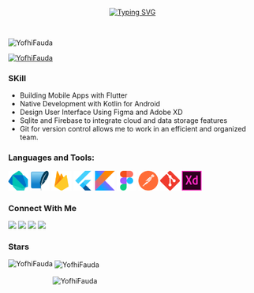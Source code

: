<p align="center">
<a href="https://github.com/YofhiFauda"><img src="https://readme-typing-svg.demolab.com?font=Fira+Code&weight=500&size=25&duration=3000&pause=500&color=1484FF&center=true&vCenter=true&random=false&width=435&lines=Hi+Everyone!;I'm+Yofhi+Fauda+Pradana;Junior+Mobile+Developer" alt="Typing SVG" /></a>
</p>

<br>

<p align="left"> <img src="https://komarev.com/ghpvc/?username=YofhiFauda&label=Profile%20views&color=0e75b6&style=flat" alt="YofhiFauda" /> </p>

<p align="left"> <a href="https://github.com/ryo-ma/github-profile-trophy"><img src="https://github-profile-trophy.vercel.app/?username=YofhiFauda&theme=" alt="YofhiFauda" /></a> </p>

### SKill
- Building Mobile Apps with Flutter
- Native Development with Kotlin for Android
- Design User Interface Using Figma and Adobe XD
- Sqlite and Firebase to integrate cloud and data storage features
- Git for version control allows me to work in an efficient and organized team.



<h3 align="left">Languages and Tools:</h3>
<p align="left">
<img src="https://raw.githubusercontent.com/teamedwardforever/Readme-Generator/71f25dd8b98329b168142a6b782a107b75eab178/svg/Skills/Mobile/dartlang-icon.svg" alt="Dart" width="40" height="40"/>
<img src="https://raw.githubusercontent.com/teamedwardforever/Readme-Generator/71f25dd8b98329b168142a6b782a107b75eab178/svg/Skills/Database/sqlite-icon.svg" alt="Sqlite" width="40" height="40"/>
<img src="https://raw.githubusercontent.com/teamedwardforever/Readme-Generator/71f25dd8b98329b168142a6b782a107b75eab178/svg/Skills/BackendService/firebase-icon.svg" alt="Firebase" width="40" height="40"/>
<img src="https://raw.githubusercontent.com/teamedwardforever/Readme-Generator/71f25dd8b98329b168142a6b782a107b75eab178/svg/Skills/Mobile/flutterio-icon.svg" alt="Flutter" width="40" height="40"/>
<img src="https://raw.githubusercontent.com/teamedwardforever/Readme-Generator/71f25dd8b98329b168142a6b782a107b75eab178/svg/Skills/Mobile/kotlinlang-icon.svg" alt="Kotlin" width="40" height="40"/>
<img src="https://raw.githubusercontent.com/teamedwardforever/Readme-Generator/71f25dd8b98329b168142a6b782a107b75eab178/svg/Skills/Software/figma-icon.svg" alt="Figma" width="40" height="40"/>
<img src="https://raw.githubusercontent.com/teamedwardforever/Readme-Generator/71f25dd8b98329b168142a6b782a107b75eab178/svg/Skills/Software/getpostman-icon.svg" alt="Postman" width="40" height="40"/>
<img src="https://raw.githubusercontent.com/teamedwardforever/Readme-Generator/71f25dd8b98329b168142a6b782a107b75eab178/svg/Skills/Other/git-scm-icon.svg" alt="Git" width="40" height="40"/>
<img src="https://raw.githubusercontent.com/teamedwardforever/Readme-Generator/71f25dd8b98329b168142a6b782a107b75eab178/svg/Skills/Software/adobe-xd.svg" alt="Adobe-Xd" width="40" height="40"/>
</p>

<h3 align="left">Connect With Me</h3>
<a href="https://www.linkedin.com/in/yofhi-fauda-pradana/" target="_blank"><img src="https://img.shields.io/badge/LinkedIn-0077B5?style=for-the-badge&logo=linkedin&logoColor=white" target="_blank"></a>
<a href="https://github.com/YofhiFauda" target="_blank"><img src="https://img.shields.io/badge/GitHub-100000?style=for-the-badge&logo=github&logoColor=white" target="_blank"></a>
<a href="https://instagram.com/yofhifauda" target="_blank"><img src="https://img.shields.io/badge/Instagram-E4405F?style=for-the-badge&logo=instagram&logoColor=white" target="_blank"></a>
<a href = "mailto:yofhi132@gmail.com"><img src="https://img.shields.io/badge/-Gmail-%23333?style=for-the-badge&logo=gmail&logoColor=white" target="_blank"></a>

<h3 align="left">Stars</h3>
<img align="left" height="180em" src="https://github-readme-stats.vercel.app/api/top-langs/?username=YofhiFauda&layout=compact&theme=" alt=YofhiFauda />

<p>&nbsp;<img align="center" height="180em" src="https://github-readme-stats.vercel.app/api?username=YofhiFauda&show_icons=true&locale=en&theme=" alt="YofhiFauda" /></p>

<p><img align="center" height="180em" src="https://github-readme-streak-stats.herokuapp.com/?user=YofhiFauda&theme=" alt="YofhiFauda" /></p>
